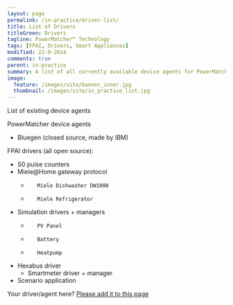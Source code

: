 ```yaml
---
layout: page
permalink: /in-practice/driver-list/
title: List of Drivers
titleGreen: Drivers
tagline: PowerMatcher™ Technology
tags: [FPAI, Drivers, Smart Appliances]
modified: 22-9-2014
comments: true
parent: in-practice
summary: A list of all currently available device agents for PowerMatcher and appliance drivers for FPAI.
image:
  feature: /images/site/banner_inner.jpg
  thumbnail: /images/site/in_practice_list.jpg
---
```


List of existing device agents

PowerMatcher device agents

* Bluegen (closed source, made by IBM)

FPAI drivers (all open source):

* S0 pulse counters 
* Miele@Home gateway protocol
	*        Miele Dishwasher DW1000
	*        Miele Refrigerator
* Simulation drivers + managers
	*        PV Panel
	*        Battery
	*        Heatpump
* Hexabus driver
	*	 Smartmeter driver + manager
* Scenario application

Your driver/agent here? [Please add it to this page](https://github.com/flexiblepower/flexiblepower.github.io/edit/master/in-practice2_driver-list.md)
